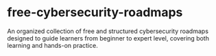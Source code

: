 # free-cybersecurity-roadmaps
An organized collection of free and structured cybersecurity roadmaps designed to guide learners from beginner to expert level, covering both learning and hands-on practice.
